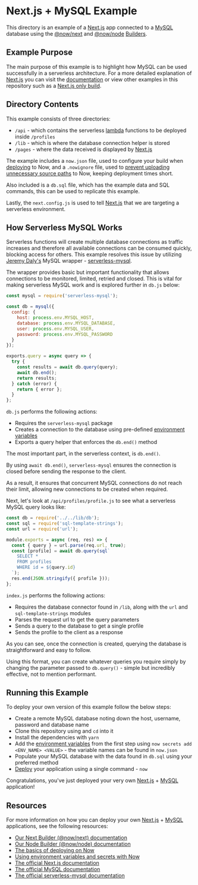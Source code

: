 # Next.js + MySQL Example

This directory is an example of a [Next.js](https://nextjs.org) app connected to a [MySQL](https://www.mysql.com/) database using the [@now/next](https://zeit.co/docs/v2/deployments/official-builders/next-js-now-next/) and [@now/node](https://zeit.co/docs/v2/deployments/official-builders/node-js-now-node/) [Builders](https://zeit.co/docs/v2/deployments/builders/overview/).

## Example Purpose

The main purpose of this example is to highlight how MySQL can be used successfully in a serverless architecture. For a more detailed explanation of [Next.js](https://nextjs.org) you can visit the [documentation](https://nextjs.org/docs/) or view other examples in this repository such as a [Next.js only build](https://github.com/zeit/now-examples/tree/master/nextjs).

## Directory Contents

This example consists of three directories:

- `/api` - which contains the serverless [lambda](https://zeit.co/docs/v2/deployments/concepts/lambdas/) functions to be deployed inside `/profiles`
- `/lib` - which is where the database connection helper is stored
- `/pages` - where the data received is displayed by [Next.js](https://nextjs.org)

The example includes a `now.json` file, used to configure your build when [deploying](https://zeit.co/docs/v2/deployments/basics/) to Now, and a `.nowignore` file, used to [prevent uploading unnecessary source paths](https://zeit.co/guides/prevent-uploading-sourcepaths-with-nowignore/) to Now, keeping deployment times short.

Also included is a `db.sql` file, which has the example data and SQL commands, this can be used to replicate this example.

Lastly, the `next.config.js` is used to tell [Next.js](https://nextjs.org) that we are targeting a serverless environment.

## How Serverless MySQL Works

Serverless functions will create multiple database connections as traffic increases and therefore all available connections can be consumed quickly, blocking access for others. This example resolves this issue by utilizing [Jeremy Daly's](http://www.jeremydaly.com) MySQL wrapper - [serverless-mysql](https://github.com/jeremydaly/serverless-mysql).

The wrapper provides basic but important functionality that allows connections to be monitored, limited, retried and closed. This is vital for making serverless MySQL work and is explored further in `db.js` below:

```js
const mysql = require('serverless-mysql');

const db = mysql({
  config: {
    host: process.env.MYSQL_HOST,
    database: process.env.MYSQL_DATABASE,
    user: process.env.MYSQL_USER,
    password: process.env.MYSQL_PASSWORD
  }
});

exports.query = async query => {
  try {
    const results = await db.query(query);
    await db.end();
    return results;
  } catch (error) {
    return { error };
  }
};
```

`db.js` performs the following actions:

- Requires the `serverless-mysql` package
- Creates a connection to the database using pre-defined [environment variables](https://zeit.co/docs/v2/deployments/environment-variables-and-secrets/)
- Exports a query helper that enforces the `db.end()` method

The most important part, in the serverless context, is `db.end()`.

By using `await db.end()`, `serverless-mysql` ensures the connection is closed before sending the response to the client.

As a result, it ensures that concurrent MySQL connections do not reach their limit, allowing new connections to be created when required.

Next, let's look at `/api/profiles/profile.js` to see what a serverless MySQL query looks like:

```js
const db = require('../../lib/db');
const sql = require('sql-template-strings');
const url = require('url');

module.exports = async (req, res) => {
  const { query } = url.parse(req.url, true);
  const [profile] = await db.query(sql`
    SELECT *
    FROM profiles
    WHERE id = ${query.id}
  `);
  res.end(JSON.stringify({ profile }));
};
```

`index.js` performs the following actions:

- Requires the database connector found in `/lib`, along with the `url` and `sql-template-strings` modules
- Parses the request url to get the query parameters
- Sends a query to the database to get a single profile
- Sends the profile to the client as a response

As you can see, once the connection is created, querying the database is straightforward and easy to follow.

Using this format, you can create whatever queries you require simply by changing the parameter passed to `db.query()` - simple but incredibly effective, not to mention performant.

## Running this Example

To deploy your own version of this example follow the below steps:

- Create a remote MySQL database noting down the host, username, password and database name
- Clone this repository using and `cd` into it
- Install the dependencies with `yarn`
- Add the [environment variables](https://zeit.co/docs/v2/deployments/environment-variables-and-secrets/) from the first step using `now secrets add <ENV_NAME> <VALUE>` - the variable names can be found in `now.json`
- Populate your MySQL database with the data found in `db.sql` using your preferred method
- [Deploy](https://zeit.co/docs/v2/deployments/basics/) your application using a single command - `now`

Congratulations, you've just deployed your very own [Next.js](https://nextjs.org) + [MySQL](https://www.mysql.com/) application!

## Resources

For more information on how you can deploy your own [Next.js](https://nextjs.org) + [MySQL](https://www.mysql.com/) applications, see the following resources:

- [Our Next Builder (@now/next) documentation](https://zeit.co/docs/v2/deployments/official-builders/next-js-now-next/)
- [Our Node Builder (@now/node) documentation](https://zeit.co/docs/v2/deployments/official-builders/node-js-now-node/)
- [The basics of deploying on Now](https://zeit.co/docs/v2/deployments/basics/)
- [Using environment variables and secrets with Now](https://zeit.co/docs/v2/deployments/environment-variables-and-secrets/)
- [The official Next.js documentation](https://nextjs.org)
- [The official MySQL documentation](https://dev.mysql.com/doc/)
- [The official serverless-mysql documentation](https://github.com/jeremydaly/serverless-mysql)

